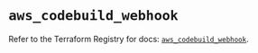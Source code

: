 # `aws_codebuild_webhook`

Refer to the Terraform Registry for docs: [`aws_codebuild_webhook`](https://registry.terraform.io/providers/hashicorp/aws/5.34.0/docs/resources/codebuild_webhook).
